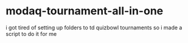 # modaq-tournament-all-in-one
i got tired of setting up folders to td quizbowl tournaments so i made a script to do it for me
